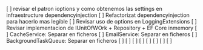 [ ] revisar el patron ioptions y como obtenemos las settings en infraestructure dependencyinjection
[ ] Refactorizat dependencyinjection para hacerlo mas legible
[ ] Revisar uso de options en LoggingExtensions
[ ] Revisar implementacion de IUnitOfWOrk + Repository + EF Core inmemory
[ ] CacheService: Separar en ficheros
[ ] EmailService: Separar en ficheros
[ ] BackgroundTaskQueue: Separar en ficheros
[ ] 
[ ] 
[ ] 
[ ] 
[ ] 
[ ] 
[ ] 
[ ] 
